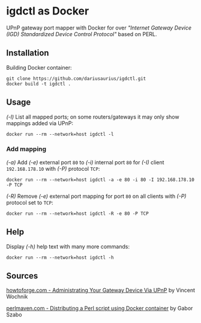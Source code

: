 # igdctl as Docker

UPnP gateway port mapper with Docker for over *"Internet Gateway Device (IGD) Standardized Device Control Protocol"* based on PERL. 

## Installation

Building Docker container:

    git clone https://github.com/dariusaurius/igdctl.git
    docker build -t igdctl .

## Usage

*(-l)* List all mapped ports; on some routers/gateways it may only show mappings added via UPnP:

    docker run --rm --network=host igdctl -l

### Add mapping

*(-a)* Add *(-e)* external port ``80`` to *(-i)* internal port ``80`` for *(-I)* client ``192.168.178.10`` with *(-P)* protocol ``TCP``:

    docker run --rm --network=host igdctl -a -e 80 -i 80 -I 192.168.178.10 -P TCP


*(-R)* Remove *(-e)* external port mapping for port ``80`` on all clients with *(-P)* protocol set to ``TCP``:

    docker run --rm --network=host igdctl -R -e 80 -P TCP

## Help

Display *(-h)* help text with many more commands:

    docker run --rm --network=host igdctl -h


## Sources

[howtoforge.com - Administrating Your Gateway Device Via UPnP](https://www.howtoforge.com/administrating-your-gateway-device-via-upnp) by Vincent Wochnik

[perlmaven.com - Distributing a Perl script using Docker container](https://perlmaven.com/distributing-perl-script-using-docker) by Gabor Szabo

